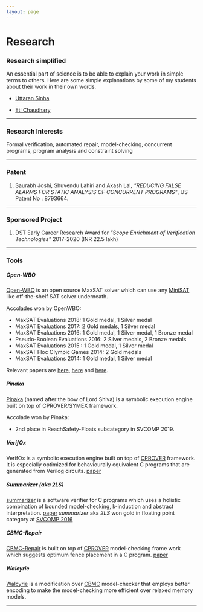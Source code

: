 ```yaml
---
layout: page
---
```


# Research

### Research simplified
 
An essential part of science is to be able to explain your work in simple terms to others. Here are some simple explanations by some of my students about their work in their own words.

* [Uttaran Sinha](uttaran)

* [Eti Chaudhary](eti)

---


### Research Interests


Formal verification, automated repair, model-checking,
concurrent programs, program analysis and constraint solving


---


### Patent


1. Saurabh Joshi, Shuvendu Lahiri and Akash Lal, _"REDUCING FALSE ALARMS FOR STATIC ANALYSIS OF CONCURRENT PROGRAMS"_, US Patent No : 8793664.


---


### Sponsored Project

1. DST Early Career Research Award for _"Scope Enrichment of Verification Technologies"_ 2017-2020 (INR 22.5 lakh)

---


### Tools

##### **Open-WBO**



[Open-WBO](http://sat.inesc-id.pt/open-wbo/) is an open source MaxSAT solver which can use any [MiniSAT](http://www.minisat.se) like off-the-shelf SAT solver underneath.

Accolades won by OpenWBO:

* MaxSAT Evaluations 2018: 1 Gold medal, 1 Silver medal
* MaxSAT Evaluations 2017: 2 Gold medals, 1 Silver medal
* MaxSAT Evaluations 2016: 1 Gold medal, 1 Silver medal, 1 Bronze medal
* Pseudo-Boolean Evaluations 2016: 2 Silver medals, 2 Bronze medals
* MaxSAT Evaluations 2015 : 1 Gold medal, 1 Silver medal
* MaxSAT Floc Olympic Games 2014: 2 Gold medals
* MaxSAT Evaluations 2014: 1 Gold medal, 1 Silver medal

Relevant papers are  [here](http://arxiv.org/abs/1408.4628),  [here](https://arxiv.org/pdf/1507.05920.pdf) and [here](https://arxiv.org/pdf/1806.07164.pdf).

##### **Pinaka**

[Pinaka](https://github.com/sbjoshi/Pinaka) (named after the bow of Lord Shiva) is a symbolic execution engine built on top of  CPROVER/SYMEX framework.

Accolade won by Pinaka:

* 2nd place in ReachSafety-Floats subcategory in SVCOMP 2019.



##### **VerifOx**

VerifOx is a symbolic execution engine built on top of [CPROVER](http://www.cprover.org) framework. It is especially optimized
for behaviourally equivalent C programs that are generated from Verilog circuits. [paper](https://arxiv.org/pdf/1609.00169.pdf)

##### **Summarizer (aka 2LS)**


[summarizer](http://www.cprover.org/wiki/doku.php?id=2ls_for_program_analysis) is a software verifier for C programs which uses a holistic combination of bounded model-checking,
k-induction and abstract interpretation. [paper](http://arxiv.org/abs/1506.05671) 
*summarizer* aka *2LS* won gold in floating point category
at [SVCOMP 2016](http://sv-comp.sosy-lab.org/2016/results/results-verified/)


##### **CBMC-Repair**


[CBMC-Repair](http://www.cprover.org/glue) is built on top of [CPROVER](http://www.cprover.org) model-checking
frame work which suggests optimum fence placement in a C program. [paper](http://arxiv.org/abs/1407.7443)





##### **Walcyrie**



[Walcyrie](https://github.com/gan237/walcyrie) is a modification over [CBMC](http://www.cprover.org/cbmc) model-checker that employs better encoding to
make the model-checking more efficient over relaxed memory models.

---



